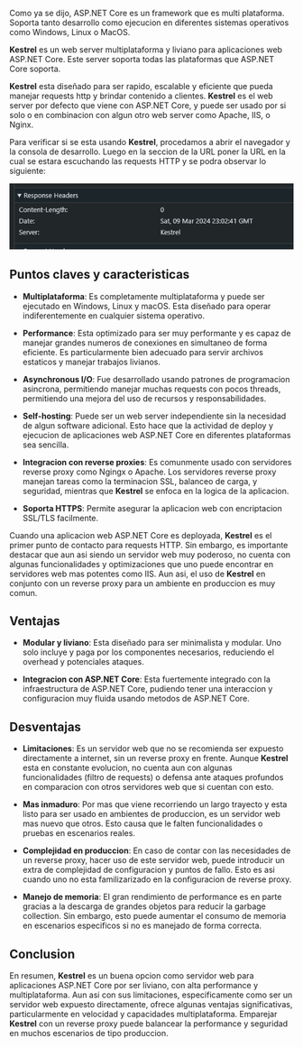 Como ya se dijo, ASP.NET Core es un framework que es multi plataforma. Soporta tanto desarrollo como ejecucion en diferentes sistemas operativos como Windows, Linux o MacOS.

**Kestrel** es un web server multiplataforma y liviano para aplicaciones web ASP.NET Core. Este server soporta todas las plataformas que ASP.NET Core soporta.

**Kestrel** esta diseñado para ser rapido, escalable y eficiente que pueda manejar requests http y brindar contenido a clientes. **Kestrel** es el web server por defecto que viene con ASP.NET Core, y puede ser usado por si solo o en combinacion con algun otro web server como Apache, IIS, o Nginx.

Para verificar si se esta usando **Kestrel**, procedamos a abrir el navegador y la consola de desarrollo. Luego en la seccion de la URL poner la URL en la cual se estara escuchando las requests HTTP y se podra observar lo siguiente:

<p align="center">
  <img src="images/image-14.png"/>
</p>

## Puntos claves y caracteristicas

- **Multiplataforma**: Es completamente multiplataforma y puede ser ejecutado en Windows, Linux y macOS. Esta diseñado para operar indiferentemente en cualquier sistema operativo.

- **Performance**: Esta optimizado para ser muy performante y es capaz de manejar grandes numeros de conexiones en simultaneo de forma eficiente. Es particularmente bien adecuado para servir archivos estaticos y manejar trabajos livianos.

- **Asynchronous I/O**: Fue desarrollado usando patrones de programacion asincrona, permitiendo manejar muchas requests con pocos threads, permitiendo una mejora del uso de recursos y responsabilidades.

- **Self-hosting**: Puede ser un web server independiente sin la necesidad de algun software adicional. Esto hace que la actividad de deploy y ejecucion de aplicaciones web ASP.NET Core en diferentes plataformas sea sencilla.

- **Integracion con reverse proxies**: Es comunmente usado con servidores reverse proxy como Ngingx o Apache. Los servidores reverse proxy manejan tareas como la terminacion SSL, balanceo de carga, y seguridad, mientras que **Kestrel** se enfoca en la logica de la aplicacion.

- **Soporta HTTPS**: Permite asegurar la aplicacion web con encriptacion SSL/TLS facilmente.

Cuando una aplicacion web ASP.NET Core es deployada, **Kestrel** es el primer punto de contacto para requests HTTP. Sin embargo, es importante destacar que aun asi siendo un servidor web muy poderoso, no cuenta con algunas funcionalidades y optimizaciones que uno puede encontrar en servidores web mas potentes como IIS. Aun asi, el uso de **Kestrel** en conjunto con un reverse proxy para un ambiente en produccion es muy comun.

## Ventajas

- **Modular y liviano**: Esta diseñado para ser minimalista y modular. Uno solo incluye y paga por los componentes necesarios, reduciendo el overhead y potenciales ataques.

- **Integracion con ASP.NET Core**: Esta fuertemente integrado con la infraestructura de ASP.NET Core, pudiendo tener una interaccion y configuracion muy fluida usando metodos de ASP.NET Core.

## Desventajas

- **Limitaciones**: Es un servidor web que no se recomienda ser expuesto directamente a internet, sin un reverse proxy en frente. Aunque **Kestrel** esta en constante evolucion, no cuenta aun con algunas funcionalidades (filtro de requests) o defensa ante ataques profundos en comparacion con otros servidores web que si cuentan con esto.

- **Mas inmaduro**: Por mas que viene recorriendo un largo trayecto y esta listo para ser usado en ambientes de produccion, es un servidor web mas nuevo que otros. Esto causa que le falten funcionalidades o pruebas en escenarios reales.

- **Complejidad en produccion**: En caso de contar con las necesidades de un reverse proxy, hacer uso de este servidor web, puede introducir un extra de complejidad de configuracion y puntos de fallo. Esto es asi cuando uno no esta familizarizado en la configuracion de reverse proxy.

- **Manejo de memoria**: El gran rendimiento de performance es en parte gracias a la descarga de grandes objetos para reducir la garbage collection. Sin embargo, esto puede aumentar el consumo de memoria en escenarios especificos si no es manejado de forma correcta.

## Conclusion
En resumen, **Kestrel** es un buena opcion como servidor web para aplicaciones ASP.NET Core por ser liviano, con alta performance y multiplataforma. Aun asi con sus limitaciones, especificamente como ser un servidor web expuesto directamente, ofrece algunas ventajas significativas, particularmente en velocidad y capacidades multiplataforma. Emparejar **Kestrel** con un reverse proxy puede balancear la performance y seguridad en muchos escenarios de tipo produccion.
